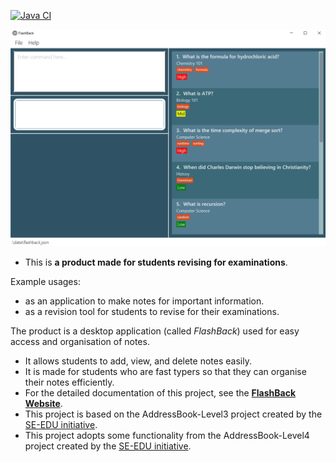 [![Java CI](https://github.com/AY2021S2-CS2103T-T13-3/tp/actions/workflows/gradle.yml/badge.svg)](https://github.com/AY2021S2-CS2103T-T13-3/tp/actions/workflows/gradle.yml)

![Ui](docs/images/Ui.png)

* This is **a product made for students revising for examinations**.<br>

Example usages:
* as an application to make notes for important information.
* as a revision tool for students to revise for their examinations.

The product is a desktop application (called _FlashBack_) used for easy access and organisation of notes.
 * It allows students to add, view, and delete notes easily.
 * It is made for students who are fast typers so that they can organise their notes efficiently.
* For the detailed documentation of this project, see the **[FlashBack Website](https://ay2021s2-cs2103t-t13-3.github.io/tp/)**. 
* This project is based on the AddressBook-Level3 project created by the [SE-EDU initiative](https://se-education.org).
* This project adopts some functionality from the AddressBook-Level4 project created by the [SE-EDU initiative](https://github.com/se-edu/addressbook-level4).
